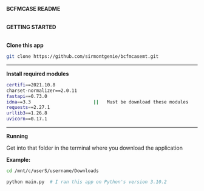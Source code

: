 <b>BCFMCASE README</b><br><br>


<b>GETTING STARTED</b><br><br>



<b>Clone this app</b>

```bash
git clone https://github.com/sirmontgenie/bcfmcasemt.git
```
------------------------------------------------------------
<b>Install required modules</b>
```bash
certifi==2021.10.8
charset-normalizer==2.0.11
fastapi==0.73.0
idna==3.3                       ||   Must be download these modules 
requests==2.27.1
urllib3==1.26.8
uvicorn==0.17.1
```
-------------------------------------------------------------

<b>Running</b>

Get into that folder in the terminal where you download the application 

<b>Example:</b>

```bash
cd /mnt/c/userS/username/Downloads
```

```bash
python main.py  # I ran this app on Python's version 3.10.2
```
